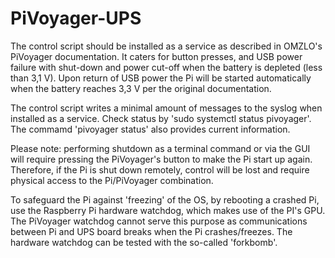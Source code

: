 # PiVoyager-UPS

The control script should be installed as a service as described in OMZLO's PiVoyager documentation.
It caters for button presses, and USB power failure with shut-down and power cut-off when the battery is depleted (less than 3,1 V). Upon return of USB power the Pi will be started automatically when the battery reaches 3,3 V per the original documentation.

The control script writes a minimal amount of messages to the syslog when installed as a service.
Check status by 'sudo systemctl status pivoyager'.
The commamd 'pivoyager status' also provides current information.

Please note: performing shutdown as a terminal command or via the GUI will require pressing the PiVoyager's button to make the Pi start up again. Therefore, if the Pi is shut down remotely, control will be lost and require physical access to the Pi/PiVoyager combination.

To safeguard the Pi against 'freezing' of the OS, by rebooting a crashed Pi, use the Raspberry Pi hardware watchdog, which makes use of the PI's GPU. The PiVoyager watchdog cannot serve this purpose as communications between Pi and UPS board breaks when the Pi crashes/freezes.
The hardware watchdog can be tested with the so-called 'forkbomb'.
